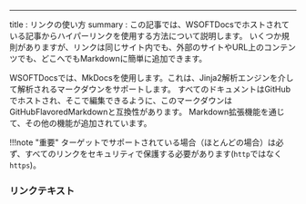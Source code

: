 ---
title : リンクの使い方
summary : この記事では、WSOFTDocsでホストされている記事からハイパーリンクを使用する方法について説明します。
いくつか規則がありますが、リンクは同じサイト内でも、外部のサイトやURL上のコンテンツでも、どこへでもMarkdownに簡単に追加できます。

WSOFTDocsでは、MkDocsを使用します。これは、Jinja2解析エンジンを介して解析されるマークダウンをサポートします。
すべてのドキュメントはGitHubでホストされ、そこで編集できるように、このマークダウンはGitHubFlavoredMarkdownと互換性があります。
Markdown拡張機能を通じて、その他の機能が追加されています。

!!!note "重要"
  ターゲットでサポートされている場合（ほとんどの場合）は必ず、すべてのリンクをセキュリティで保護する必要があります(`http`ではなく`https`)。

### リンクテキスト
